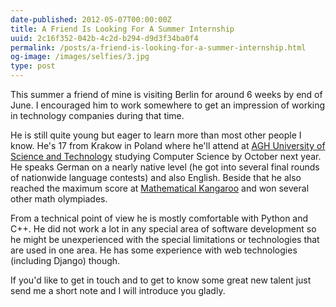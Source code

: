 ```yaml
---
date-published: 2012-05-07T00:00:00Z
title: A Friend Is Looking For A Summer Internship
uuid: 2c16f352-042b-4c2d-b294-d9d3f34ba0f4
permalink: /posts/a-friend-is-looking-for-a-summer-internship.html
og-image: /images/selfies/3.jpg
type: post
---
```

This summer a friend of mine is visiting Berlin for around 6 weeks by end of June. I encouraged him to work somewhere to get an impression of working in technology companies during that time.

He is still quite young but eager to learn more than most other people I know.  He's 17 from
Krakow in Poland where he'll attend at [AGH University of Science and Technology](http://www.agh.edu.pl/en) 
studying Computer Science by October next year. He
speaks German on a nearly native level (he got into several final rounds of nationwide
language contests) and also English.
Beside that he also reached the maximum score at
[Mathematical Kangaroo](http://en.wikipedia.org/wiki/Mathematical_Kangaroo) and won several
other math olympiades.

From a technical point of view he is mostly comfortable with Python and C++. He did not work
a lot in any special area of software development so he might be unexperienced with the
special limitations or technologies that are used in one area. He has some experience with
web technologies (including Django) though.

If you'd like to get in touch and to get to know some great new talent just send me a short
note and I will introduce you gladly.

